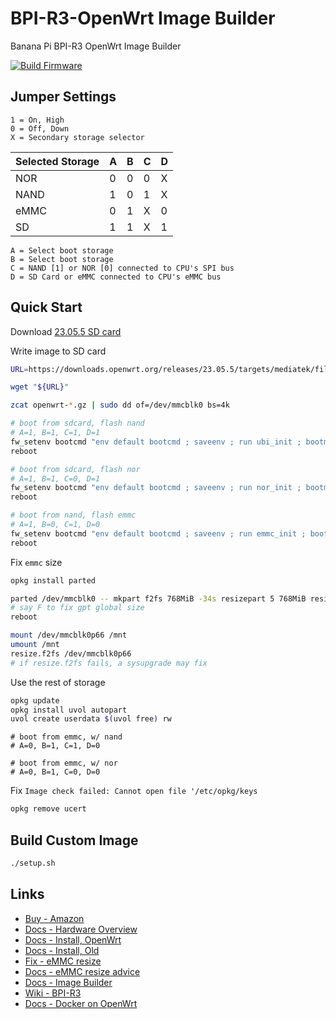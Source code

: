 # BPI-R3-OpenWrt Image Builder

Banana Pi BPI-R3 OpenWrt Image Builder

[![Build Firmware](https://github.com/codekow/bpi-r3-openwrt/actions/workflows/bpi-r3-23.05.yml/badge.svg)](https://github.com/codekow/bpi-r3-openwrt/actions/workflows/bpi-r3-23.05.yml)

## Jumper Settings

```
1 = On, High
0 = Off, Down
X = Secondary storage selector
```

| Selected Storage | A | B | C | D |
|-|-|-|-|-|
| NOR  | 0 | 0 | 0 | X |
| NAND | 1 | 0 | 1 | X |
| eMMC | 0 | 1 | X | 0 |
| SD   | 1 | 1 | X | 1 |

```
A = Select boot storage
B = Select boot storage
C = NAND [1] or NOR [0] connected to CPU's SPI bus
D = SD Card or eMMC connected to CPU's eMMC bus
```

## Quick Start

Download [23.05.5 SD card](https://downloads.openwrt.org/releases/23.05.5/targets/mediatek/filogic/openwrt-23.05.5-mediatek-filogic-bananapi_bpi-r3-sdcard.img.gz)

Write image to SD card

```sh
URL=https://downloads.openwrt.org/releases/23.05.5/targets/mediatek/filogic/openwrt-23.05.5-mediatek-filogic-bananapi_bpi-r3-sdcard.img.gz

wget "${URL}"

zcat openwrt-*.gz | sudo dd of=/dev/mmcblk0 bs=4k
```

```sh
# boot from sdcard, flash nand
# A=1, B=1, C=1, D=1
fw_setenv bootcmd "env default bootcmd ; saveenv ; run ubi_init ; bootmenu 0"
reboot
```

```sh
# boot from sdcard, flash nor
# A=1, B=1, C=0, D=1
fw_setenv bootcmd "env default bootcmd ; saveenv ; run nor_init ; bootmenu 0"
reboot
```

```sh
# boot from nand, flash emmc
# A=1, B=0, C=1, D=0
fw_setenv bootcmd "env default bootcmd ; saveenv ; run emmc_init ; bootmenu 0"
reboot
```

Fix `emmc` size

```sh
opkg install parted

parted /dev/mmcblk0 -- mkpart f2fs 768MiB -34s resizepart 5 768MiB resizepart 4 67.1M resizepart 3 12.6M 
# say F to fix gpt global size
reboot

mount /dev/mmcblk0p66 /mnt
umount /mnt
resize.f2fs /dev/mmcblk0p66
# if resize.f2fs fails, a sysupgrade may fix
```

Use the rest of storage

```sh
opkg update
opkg install uvol autopart
uvol create userdata $(uvol free) rw
```

```
# boot from emmc, w/ nand
# A=0, B=1, C=1, D=0

# boot from emmc, w/ nor
# A=0, B=1, C=0, D=0
```

Fix `Image check failed: Cannot open file '/etc/opkg/keys`

```sh
opkg remove ucert
```

## Build Custom Image

```sh
./setup.sh
```

## Links

- [Buy - Amazon](https://www.amazon.com/gp/product/B0BDG6R41Q)
- [Docs - Hardware Overview](https://wiki.fw-web.de/doku.php?id=en:bpi-r3:start)
- [Docs - Install, OpenWrt](https://openwrt.org/toh/sinovoip/bananapi_bpi-r3)
- [Docs - Install, Old](https://forum.banana-pi.org/t/banana-pi-bpi-r3-openwrt-image/13236/4)
- [Fix - eMMC resize](https://forum.banana-pi.org/t/bpi-r3-how-to-flash-openwrt-snapshot-on-emmc/14055/5)
- [Docs - eMMC resize advice](https://forum.banana-pi.org/t/bpi-r3-mini-how-to-extend-emmc-overlayfs/17732/43)
- [Docs - Image Builder](https://openwrt.org/docs/guide-user/additional-software/imagebuilder#using_the_image_builder)
- [Wiki - BPI-R3](https://wiki.banana-pi.org/Getting_Started_with_BPI-R3)
- [Docs - Docker on OpenWrt](https://openwrt.org/docs/guide-user/virtualization/docker_host)
